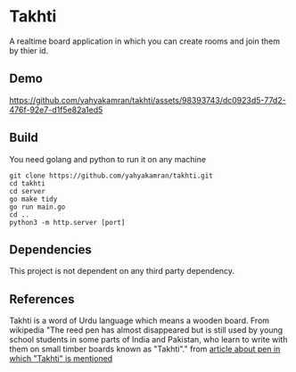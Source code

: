 # Takhti
A realtime board application in which you can create rooms and join them by thier id.

## Demo
https://github.com/yahyakamran/takhti/assets/98393743/dc0923d5-77d2-476f-92e7-d1f5e82a1ed5

## Build
You need golang and python to run it on any machine
```console
git clone https://github.com/yahyakamran/takhti.git
cd takhti
cd server
go make tidy
go run main.go
cd ..
python3 -m http.server [port]
```

## Dependencies
This project is not dependent on any third party dependency.

## References
Takhti is a word of Urdu language which means a wooden board. From wikipedia "The reed pen has almost disappeared but is still used by young school students in some parts of India and Pakistan, who learn to write with them on small timber boards known as "Takhti"." from [article about pen in which "Takhti" is mentioned](https://en.wikipedia.org/wiki/Pen)
